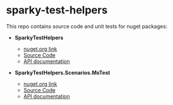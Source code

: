 # sparky-test-helpers
This repo contains source code and unit tests for nuget packages:
* **SparkyTestHelpers**
  * [nuget.org link](https://www.nuget.org/packages/SparkyTestHelpers/)
  * [Source Code](/SparkyTestHelpers)
  * [API documentation](/SparkyTestHelpers/api.md)
  
* **SparkyTestHelpers.Scenarios.MsTest**
  * [nuget.org link](https://www.nuget.org/packages/SparkyTestHelpers.Scenarios.MsTest/)
  * [Source Code](/SparkyTestHelpers.Scenarios.MsTest)
  * [API documentation](/SparkyTestHelpers.Scenarios.MsTest/api.md)
